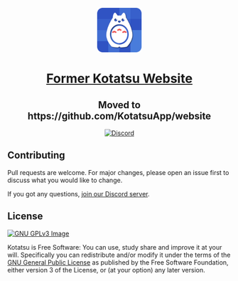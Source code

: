 <div>
	<p align="center">
		<img src="./img/icon_256.png" height="100px">
	</p>
	<h1 align="center">
        <a href="https://kotatsuapp.github.io">Former Kotatsu Website</a>
    </h1>
	<h2 align="center">Moved to https://github.com/KotatsuApp/website</h2>
	<p align="center">
		<a href="https://discord.gg/NNJ5RgVBC5">
			<img src="https://img.shields.io/discord/898363402467045416?color=5865f2&label=discord" alt="Discord">
		</a>
	</p>
</div>

## Contributing

Pull requests are welcome. For major changes, please open an issue first to discuss what you would like to change.

If you got any questions, [join our Discord server](https://discord.gg/NNJ5RgVBC5).

## License

[![GNU GPLv3 Image](https://www.gnu.org/graphics/gplv3-127x51.png)](http://www.gnu.org/licenses/gpl-3.0.en.html)

Kotatsu is Free Software: You can use, study share and improve it at your
will. Specifically you can redistribute and/or modify it under the terms of the
[GNU General Public License](https://www.gnu.org/licenses/gpl.html) as
published by the Free Software Foundation, either version 3 of the License, or
(at your option) any later version.
